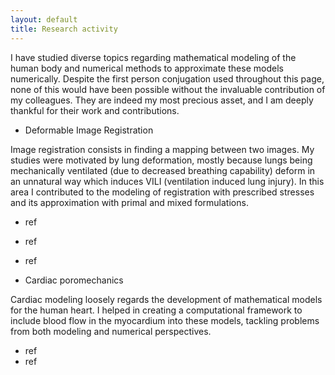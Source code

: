```yaml
---
layout: default
title: Research activity
---
```


I have studied diverse topics regarding mathematical modeling of the human body and numerical methods to approximate these models numerically. Despite the first person conjugation used throughout this page, none of this would have been possible without the invaluable contribution of my colleagues. They are indeed my most precious asset, and I am deeply thankful for their work and contributions.

* Deformable Image Registration

Image registration consists in finding a mapping between two images. My studies were motivated by lung deformation, mostly because lungs being mechanically ventilated (due to decreased breathing capability) deform in an unnatural way which induces VILI (ventilation induced lung injury). In this area I contributed to the modeling of registration with prescribed stresses and its approximation with primal and mixed formulations. 

* ref
* ref
* ref

* Cardiac poromechanics

Cardiac modeling loosely regards the development of mathematical models for the human heart. I helped in creating a computational framework to include blood flow in the myocardium into these models, tackling problems from both modeling and numerical perspectives. 

* ref
* ref 